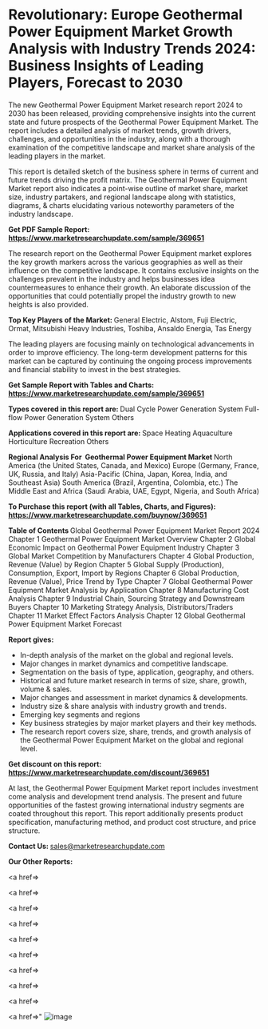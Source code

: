 # Revolutionary: Europe Geothermal Power Equipment Market Growth Analysis with Industry Trends 2024: Business Insights of Leading Players, Forecast to 2030

The new Geothermal Power Equipment Market research report 2024 to 2030 has been released, providing comprehensive insights into the current state and future prospects of the Geothermal Power Equipment Market. The report includes a detailed analysis of market trends, growth drivers, challenges, and opportunities in the industry, along with a thorough examination of the competitive landscape and market share analysis of the leading players in the market.

This report is detailed sketch of the business sphere in terms of current and future trends driving the profit matrix. The Geothermal Power Equipment Market report also indicates a point-wise outline of market share, market size, industry partakers, and regional landscape along with statistics, diagrams, &amp; charts elucidating various noteworthy parameters of the industry landscape.

<strong><b>Get PDF Sample Report: <a href=https://www.marketresearchupdate.com/sample/369651>https://www.marketresearchupdate.com/sample/369651</a></b></strong>

The research report on the Geothermal Power Equipment market explores the key growth markers across the various geographies as well as their influence on the competitive landscape. It contains exclusive insights on the challenges prevalent in the industry and helps businesses idea countermeasures to enhance their growth. An elaborate discussion of the opportunities that could potentially propel the industry growth to new heights is also provided.

<strong><b>Top Key Players of the Market:
</b></strong>General Electric, Alstom, Fuji Electric, Ormat, Mitsubishi Heavy Industries, Toshiba, Ansaldo Energia, Tas Energy<strong><b>
</b></strong>

The leading players are focusing mainly on technological advancements in order to improve efficiency. The long-term development patterns for this market can be captured by continuing the ongoing process improvements and financial stability to invest in the best strategies.

<strong><b>Get Sample Report with Tables and Charts: <a href=https://www.marketresearchupdate.com/sample/369651>https://www.marketresearchupdate.com/sample/369651</a></b></strong>

<strong><b>Types covered in this report are:
</b></strong>Dual Cycle Power Generation System
Full-flow Power Generation System
Others<strong><b>
</b></strong>

<strong><b>Applications covered in this report are:
</b></strong>Space Heating
Aquaculture
Horticulture
Recreation
Others<strong><b>
</b></strong>

<strong><b>Regional Analysis For  Geothermal Power Equipment Market</b></strong><strong><b>
</b></strong>North America (the United States, Canada, and Mexico)
Europe (Germany, France, UK, Russia, and Italy)
Asia-Pacific (China, Japan, Korea, India, and Southeast Asia)
South America (Brazil, Argentina, Colombia, etc.)
The Middle East and Africa (Saudi Arabia, UAE, Egypt, Nigeria, and South Africa)

<strong><b>To Purchase this report (with all Tables, Charts, and Figures): <a href=https://www.marketresearchupdate.com/buynow/369651>https://www.marketresearchupdate.com/buynow/369651</a></b></strong>

<strong><b>Table of Contents</b></strong><strong><b>
</b></strong>Global Geothermal Power Equipment Market Report 2024
Chapter 1 Geothermal Power Equipment Market Overview
Chapter 2 Global Economic Impact on Geothermal Power Equipment Industry
Chapter 3 Global Market Competition by Manufacturers
Chapter 4 Global Production, Revenue (Value) by Region
Chapter 5 Global Supply (Production), Consumption, Export, Import by Regions
Chapter 6 Global Production, Revenue (Value), Price Trend by Type
Chapter 7 Global Geothermal Power Equipment Market Analysis by Application
Chapter 8 Manufacturing Cost Analysis
Chapter 9 Industrial Chain, Sourcing Strategy and Downstream Buyers
Chapter 10 Marketing Strategy Analysis, Distributors/Traders
Chapter 11 Market Effect Factors Analysis
Chapter 12 Global Geothermal Power Equipment Market Forecast

<strong><b>Report gives:</b></strong>

- In-depth analysis of the market on the global and regional levels.
- Major changes in market dynamics and competitive landscape.
- Segmentation on the basis of type, application, geography, and others.
- Historical and future market research in terms of size, share, growth, volume &amp; sales.
- Major changes and assessment in market dynamics &amp; developments.
- Industry size &amp; share analysis with industry growth and trends.
- Emerging key segments and regions
- Key business strategies by major market players and their key methods.
- The research report covers size, share, trends, and growth analysis of the Geothermal Power Equipment Market on the global and regional level.

<strong><b>Get discount on this report: <a href=https://www.marketresearchupdate.com/discount/369651>https://www.marketresearchupdate.com/discount/369651</a></b></strong>

At last, the Geothermal Power Equipment Market report includes investment come analysis and development trend analysis. The present and future opportunities of the fastest growing international industry segments are coated throughout this report. This report additionally presents product specification, manufacturing method, and product cost structure, and price structure.

<strong><b>Contact Us:
</b></strong>sales@marketresearchupdate.com

<strong>Our Other Reports:</strong>

<a href=></a>

<a href=></a>

<a href=></a>

<a href=></a>

<a href=></a>

<a href=></a>

<a href=></a>

<a href=></a>

<a href=></a>

<a href=></a>"
![image](https://github.com/Gayatrikarjule/Market-Analysis-360/assets/97346546/b7e882d4-7b46-4f0b-bf2a-fea8ce659c46)
